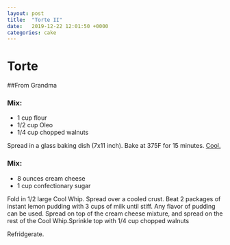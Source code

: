 ```yaml
---
layout: post
title:  "Torte II"
date:   2019-12-22 12:01:50 +0000
categories: cake
---
```


# Torte
##From Grandma
### Mix:
* 1 cup flour
* 1/2 cup Oleo
* 1/4 cup chopped walnuts


Spread in a glass baking dish (7x11 inch). Bake at 375F for 15 minutes. <u>Cool.</u>

### Mix:
* 8 ounces cream cheese
* 1 cup confectionary sugar


Fold in 1/2 large Cool Whip. Spread over a cooled crust. Beat 2 packages of instant lemon pudding with 3 cups of milk until stiff. Any flavor of pudding can be used. Spread on top of the cream cheese mixture, and spread on the rest of the Cool Whip.Sprinkle top with 1/4 cup chopped walnuts

Refridgerate.
